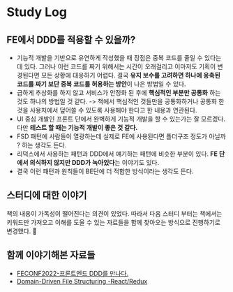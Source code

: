 # Study Log

## FE에서 DDD를 적용할 수 있을까?

- 기능적 개발을 기반으로 유연하게 작성했을 때 장점은 중복 코드를 줄일 수 있다는데 있다. 그러나 이런 코드를 짜기 위해서는 시간이 오래걸리고 이마저도 기획이 변경된다면 모든 상황에 대응하기 어렵다. 결국 **유지 보수를 고려하면 하나에 응축된 코드를 짜기 보단 중복 코드를 허용하는 방안**이 나은 방법일 수 있다.
- 급하게 추상화를 하지 않고 서비스가 안정화 된 후에 **핵심적인 부분만 공통화** 하는 것도 하나의 방법일 것 같다. -> 책에서 핵심적인 것들만을 공통화하거나 공통화 한것을 사용처에서 덮어쓸 수 있도록 사용해야 한다고 한 내용과 연관된다.
- UI 중심 개발인 프론트 단에서 완벽하게 기능적 개발을 할 수 있는가는 잘 모르겠다. 다만 **테스트 할 때는 기능적 개발이 좋은 것 같다.**
- FSD 패턴에 사람들이 열광하는데 실제로 FE에 사용된다면 폴더구조 정도가 아닐까 ? 하는 생각도 든다.
- 리덕스에서 사용하는 패턴과 DDD에서 얘기하는 패턴에 비슷한 부분이 있다. **FE 단에서 의식하지 않지만 DDD가 녹아있다**는 이야기도 있다.
- 결국 이런 패턴과 원칙들이 BE단에 더 적합한 방식이라는 생각도 든다.

## 스터디에 대한 이야기

 책의 내용이 가독성이 떨어진다는 의견이 있었다. 따라서 다음 스터디 부터는 책에서는 키워드만 가져오고 이해를 도울 수 있는 자료들을 함께 찾아오는 방식으로 진행하기로 변경했다. 🌟

## 함께 이야기해본 자료들

- [FECONF2022-프론트엔드 DDD를 만나다.](https://www.youtube.com/watch?v=FeDBlSBPUz8)
- [Domain-Driven File Structuring -React/Redux](https://medium.com/@hassan.djirdeh/domain-driven-react-redux-a474ecf7d126)
